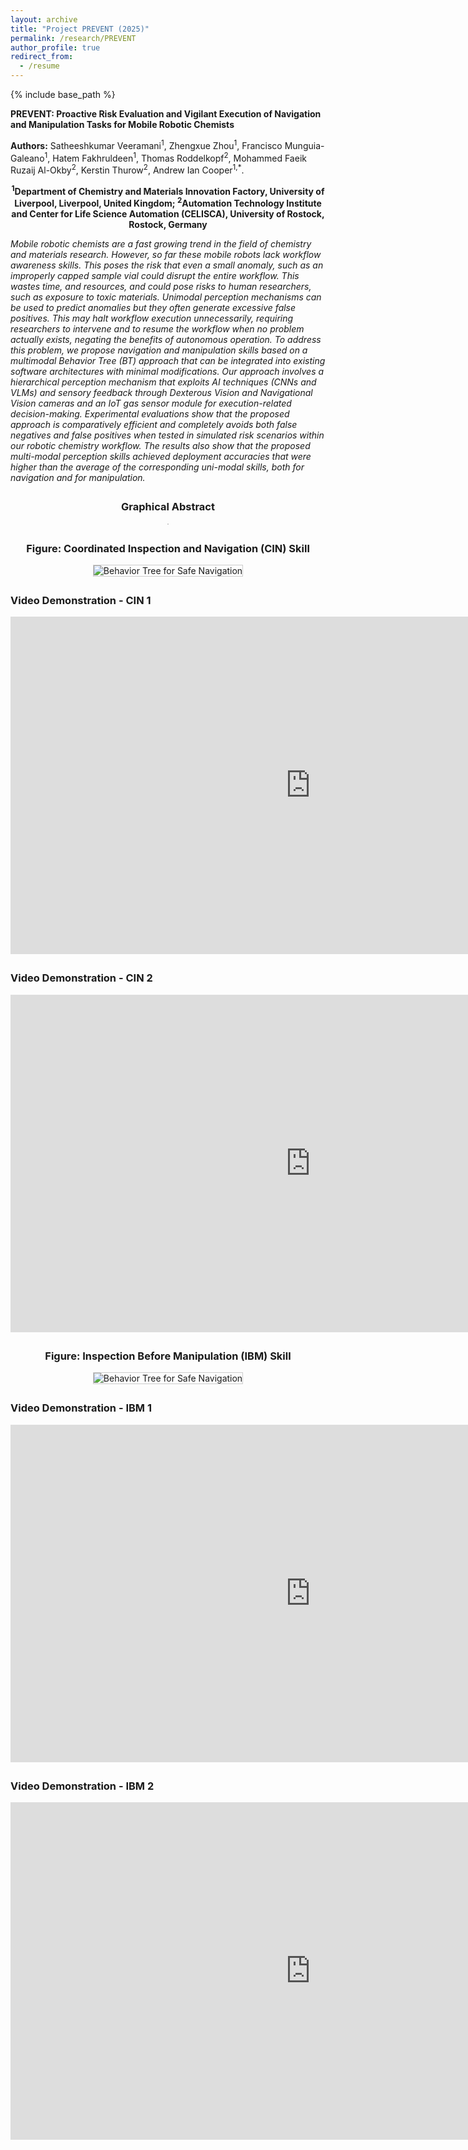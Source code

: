 ```yaml
---
layout: archive
title: "Project PREVENT (2025)"
permalink: /research/PREVENT
author_profile: true
redirect_from:
  - /resume
---
```


{% include base_path %}

<p><strong>PREVENT: Proactive Risk Evaluation and Vigilant Execution of Navigation and Manipulation Tasks for Mobile Robotic Chemists</strong></p>


<strong>Authors:</strong> Satheeshkumar Veeramani<sup>1</sup>, Zhengxue Zhou<sup>1</sup>, Francisco Munguia-Galeano<sup>1</sup>, Hatem Fakhruldeen<sup>1</sup>, Thomas Roddelkopf<sup>2</sup>, Mohammed Faeik Ruzaij Al-Okby<sup>2</sup>, Kerstin Thurow<sup>2</sup>, Andrew Ian Cooper<sup>1,*</sup>.


<div style="text-align: center;">
  <p><strong><sup>1</sup>Department of Chemistry and Materials Innovation Factory, University of Liverpool, Liverpool, United Kingdom; <sup>2</sup>Automation Technology Institute and Center for Life Science Automation (CELISCA), University of Rostock, Rostock, Germany</strong></p>
</div>


<p><em> Mobile robotic chemists are a fast growing trend in the field of chemistry and materials research. However, so far these mobile robots lack workflow awareness skills. This poses the risk that even a small anomaly, such as an improperly capped sample vial could disrupt the entire workflow. This wastes time, and resources, and could pose risks to human researchers, such as exposure to toxic materials. Unimodal perception mechanisms can be used to predict anomalies but they often generate excessive false positives. This may halt workflow execution unnecessarily, requiring researchers to intervene and to resume the workflow when no problem actually exists, negating the benefits of autonomous operation. To address this problem, we propose navigation and manipulation skills based on a multimodal Behavior Tree (BT) approach that can be integrated into existing software architectures with minimal modifications. Our approach involves a hierarchical perception mechanism that exploits AI techniques (CNNs and VLMs) and sensory feedback through Dexterous Vision and Navigational Vision cameras and an IoT gas sensor module for execution-related decision-making. Experimental evaluations show that the proposed approach is comparatively efficient and completely avoids both false negatives and false positives when tested in simulated risk scenarios within our robotic chemistry workflow. The results also show that the proposed multi-modal perception skills achieved deployment accuracies that were higher than the average of the corresponding uni-modal skills, both for navigation and for manipulation. </em> </p>

<div style="text-align: center; margin-top: 2em;">
  <h3>Graphical Abstract</h3>
  <img src="/images/SA.png" alt="" style="max-width: 100%; height: auto; border: 1px solid #ccc;">
</div>


<!-- Video Frame -->
<div style="text-align: center; margin-top: 2em;">
  <h3>Figure: Coordinated Inspection and Navigation (CIN) Skill</h3>
  <img src="/images/CIN.png" alt="Behavior Tree for Safe Navigation" style="max-width: 100%; height: auto; border: 1px solid #ccc;">
</div>

<div style="margin-top: 2em;">
  <h3>Video Demonstration - CIN 1</h3>
    <iframe src="https://1drv.ms/v/c/cf51dbc58b2a1fcd/IQRCXLF8M7hAQYEgHnfyiz2rAYtVYlFK64c4-es-mzweBN4" width="960" height="540" frameborder="0" scrolling="no" allowfullscreen></iframe>
</div>

<div style="margin-top: 2em;">
  <h3>Video Demonstration - CIN 2</h3>
    <iframe src="https://1drv.ms/v/c/cf51dbc58b2a1fcd/IQQdPa8PmSQETaHZGfZzFzyfAYvltJ5SwameaSfs9rAHixM" width="960" height="540" frameborder="0" scrolling="no" allowfullscreen></iframe>
</div>

<div style="text-align: center; margin-top: 2em;">
  <h3>Figure: Inspection Before Manipulation (IBM) Skill</h3>
  <img src="/images/IBM.png" alt="Behavior Tree for Safe Navigation" style="max-width: 100%; height: auto; border: 1px solid #ccc;">
</div>

<div style="margin-top: 2em;">
  <h3>Video Demonstration - IBM 1</h3>
    <iframe src="https://1drv.ms/v/c/cf51dbc58b2a1fcd/IQRA2EldDddMR6gSuMR1E8RGAfxkj_ZP6DO44FB_ac1o1W8" width="960" height="540" frameborder="0" scrolling="no" allowfullscreen></iframe>
</div>

<div style="margin-top: 2em;">
  <h3>Video Demonstration - IBM 2</h3>
    <iframe src="https://1drv.ms/v/c/cf51dbc58b2a1fcd/IQT5sb8jj-cBRZsGuOdcQqqOAevDWoG_GYFX7L3UR_JUPe4" width="960" height="540" frameborder="0" scrolling="no" allowfullscreen></iframe>
</div>
